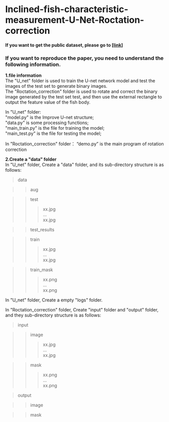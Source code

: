 # Inclined-fish-characteristic-measurement-U-Net-Roctation-correction
#### If you want to get the public dataset, please go to [[link](https://github.com/YuChuang1205/Fish-pure-background-dataset)]  
### If you want to reproduce the paper, you need to understand the following information.
**1.file information**  
The "U_net" folder is used to train the U-net network model and test the images of the test set to generate binary images.  
The "Roctation_correction" folder is used to rotate and correct the binary image generated by the test set test, and then use the external rectangle to output the feature value of the fish body.  


In "U_net" folder:  
"model.py" is the Improve U-net structure;  
"data.py" is some processing functions;  
"main_train.py" is the file for training the model;  
"main_test.py" is the file for testing the model;  

In "Roctation_correction" folder：
“demo.py” is the main program of rotation correction

**2.Create a "data" folder**  
In "U_net" folder, Create a "data" folder, and its sub-directory structure is as follows:
>data

>>aug

>>test    
>>> xx.jpg    
>>>   ...    
>>>  xx.jpg

>>test_results 

>>train   
>>> xx.jpg    
>>>   ...    
>>>  xx.jpg

>>train_mask
>>> xx.png    
>>>   ...    
>>>  xx.png  
 
In "U_net" folder, Create a empty "logs" folder.

In "Roctation_correction" folder, Create "input" folder and "output" folder, and they sub-directory structure is as follows:
>input

>>image    
>>> xx.jpg    
>>>   ...  
>>>  xx.jpg

>>mask  
>>> xx.png    
>>>   ...    
>>>  xx.png  

>output

>>image

>>mask
